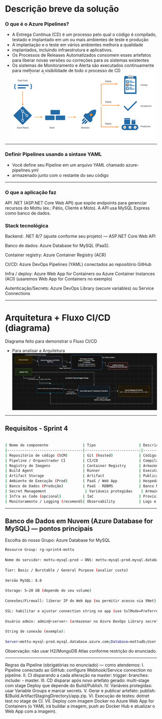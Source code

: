 # Descrição breve da solução

### O que é o Azure Pipelines?
- A Entrega Contínua (CD) é um processo pelo qual o código é compilado,
testado e implantado em um ou mais ambientes de teste e produção
- A implantação e o teste em vários ambientes melhora a qualidade
- implantados, incluindo infraestrutura e aplicativos.
- Os Processos de Releases Automatizados consomem esses artefatos para liberar novas versões ou correções para os sistemas existentes
- Os sistemas de Monitoramento e Alerta são executados continuamente para melhorar a visibilidade de todo o processo de CD
![alt text](image-1.png)
---

### Definir Pipelines usando a sintaxe YAML
- Você define seu Pipeline em um arquivo YAML chamado azure-pipelines.yml
- armazenado junto com o restante do seu código

---

### O que a aplicação faz
API .NET (ASP.NET Core Web API) que expõe endpoints para gerenciar recursos do Mottu (ex.: Pátio, Cliente e Moto). A API usa MySQL Express como banco de dados.

### Stack tecnológica

Backend: .NET 8/7 (ajuste conforme seu projeto) — ASP.NET Core Web API

Banco de dados: Azure Database for MySQL (PaaS).

Container registry: Azure Container Registry (ACR)

CI/CD: Azure DevOps Pipelines (YAML) conectados ao repositório GitHub

Infra / deploy: Azure Web App for Containers ou Azure Container Instances (ACI) (usaremos Web App for Containers no exemplo)

Autenticação/Secrets: Azure DevOps Library (secure variables) ou Service Connections


---

# Arquitetura + Fluxo CI/CD (diagrama)

Diagrama feito para demonstrar o Fluxo CI/CD 
- Para analisar a Arquitetura
![alt text](image.png)


---

## Requisitos - Sprint 4
```bash

| Nome do componente                | Tipo                    | Descrição funcional                                                                 | Tecnologia / Ferramenta                         |
|-----------------------------------|-------------------------:|-------------------------------------------------------------------------------------|-------------------------------------------------|
| Repositório de código (SCM)       | Git (hosted)            | Código-fonte da aplicação e pipelines (YAML)                                       | GitHub (https://github.com/christianmilfont/...) |
| Pipeline / Orquestrador CI        | CI/CD                   | Compila, executa testes unitários, publica artefato e gera imagem Docker           | Azure DevOps Pipelines (YAML multi-stage)      |
| Registry de Imagens               | Container Registry      | Armazena imagem Docker utilizada no deploy                                         | Docker Hub (ou GitHub Container Registry / ACR)|
| Build Agent                       | Runner                  | Executa jobs de build/test/push                                                     | Azure DevOps Hosted Agents                      |
| Artifact Storage                  | Artifact                | Publicação do build para acionar release                                           | Azure DevOps Artifacts                          |
| Ambiente de Execução (Prod)       | PaaS / Web App          | Hospeda a API dentro de container Docker                                            | Azure Web App for Containers                    |
| Banco de Dados (Produção)         | PaaS - RDBMS            | Banco MySQL gerenciado (produção)                                                  | Azure Database for MySQL (Single Server/Pas)    |
| Secret Management                  | Variáveis protegidas    | Armazenamento de strings de conexão, usuários, senhas e chaves de serviço          | Azure DevOps Library (Variable groups - secret) |
| Infra as Code (opcional)          | IaC                     | Provisionamento automatizado dos recursos (opcional)                               | ARM Templates / Bicep / Terraform               |
| Monitoramento / Logging (recomend)| Observability           | Logs e métricas (opcional)                                                          | Azure Monitor / Application Insights (opcional) |

```

---


## Banco de Dados em Nuvem (Azure Database for MySQL) — pontos principais

Escolha do nosso Grupo: Azure Database for MySQL

```bash
Resource Group: rg-sprint4-mottu

Nome do servidor: mottu-mysql-prod → DNS: mottu-mysql-prod.mysql.database.azure.com

Tier: Basic / Burstable / General Purpose (avaliar custo)

Versão MySQL: 8.0

Storage: 5–20 GB (depende do seu volume)

Conexões/Firewall: liberar IP do Web App (ou permitir acesso via VNet)

SSL: habilitar e ajustar connection string no app (use SslMode=Preferred ou Required conforme a política)

Usuário admin: admin@<server> (armazenar no Azure DevOps Library secret)

String de conexão (exemplo):

Server=mottu-mysql-prod.mysql.database.azure.com;Database=mottudb;User Id=admin@mottu-mysql-prod;Password=<SENHA>;SslMode=Required;

```

Observação: não usar H2/MongoDB Atlas conforme restrição do enunciado.

---

Regras da Pipeline (obrigatórias no enunciado) — como atendemos:
I. Pipeline conectado ao GitHub: configure Webhook/Service connection no pipeline.
II. CI disparando a cada alteração na master: trigger: branches: include: - master.
III. CD disparar após novo artefato gerado: multi-stage com stage Deploy que depende do Build/Publish.
IV. Variáveis protegidas: usar Variable Groups e marcar secrets.
V. Gerar e publicar artefato: publish: $(Build.ArtifactStagingDirectory)/app.zip.
VI. Execução de testes: dotnet test no stage de CI.
VII. Deploy com imagem Docker no Azure Web App for Containers (o YAML irá buildar a imagem, push ao Docker Hub e atualizar o Web App com a imagem).